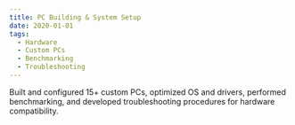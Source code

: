 ```yaml
---
title: PC Building & System Setup
date: 2020-01-01
tags:
  - Hardware
  - Custom PCs
  - Benchmarking
  - Troubleshooting
---
```


Built and configured 15+ custom PCs, optimized OS and drivers, performed benchmarking, and developed troubleshooting procedures for hardware compatibility.

<!--more-->
